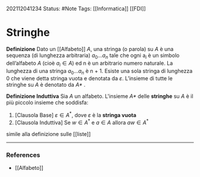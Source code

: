 202112041234
Status: #Note
Tags: [[Informatica]] [[FDI]]

# Stringhe
**Definizione**
Dato un [[Alfabeto]] _A_, una stringa (o parola) su _A_ è una sequenza (di lunghezza arbitraria)
$a_0...a_n$ tale che ogni a$_i$ è un simbolo dell’alfabeto _A_ (cioè $a_i \in A$) ed n è un arbitrario numero naturale. La lunghezza di una stringa $a_0...a_n$ è n + 1. Esiste una sola stringa di lunghezza 0 che viene detta stringa vuota e denotata da $\varepsilon$. L’insieme di tutte le stringhe su _A_ è denotato da _A*_ .

**Definizione Induttiva**
Sia _A_ un alfabeto. L'insieme _A*_ delle **stringhe** su  _A_ è il più piccolo insieme che soddisfa:

1. [Clausola Base] $\varepsilon \in A^*$, dove  $\varepsilon$ è la **stringa vuota**
2. [Clausola Induttiva] Se $w \in A^*$ e $a \in A$ allora $aw \in A^*$

simile alla definizione sulle [[liste]] 

---
### References
- [[Alfabeto]] 